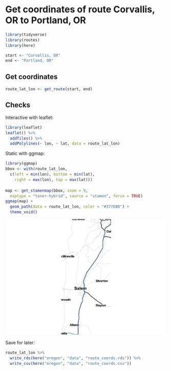 Get coordinates of route Corvallis, OR to Portland, OR
================

``` r
library(tidyverse)
library(routes)
library(here)
```

``` r
start <- "Corvallis, OR"
end <- "Portland, OR"
```

## Get coordinates

``` r
route_lat_lon <- get_route(start, end)
```

## Checks

Interactive with leaflet:

``` r
library(leaflet)
leaflet() %>% 
  addTiles() %>% 
  addPolylines(~ lon, ~ lat, data = route_lat_lon)
```

Static with ggmap:

``` r
library(ggmap)
bbox <- with(route_lat_lon, 
  c(left = min(lon), bottom = min(lat), 
    right = max(lon), top = max(lat)))

map <- get_stamenmap(bbox, zoom = 9, 
  maptype = "toner-hybrid", source = "stamen", force = TRUE)
ggmap(map) +
  geom_path(data = route_lat_lon, color = "#377EB8") +
  theme_void()
```

![](01-route_files/figure-gfm/unnamed-chunk-7-1.png)<!-- -->

Save for later:

``` r
route_lat_lon %>% 
  write_rds(here("oregon", "data", "route_coords.rds")) %>% 
  write_csv(here("oregon", "data", "route_coords.csv"))
```
